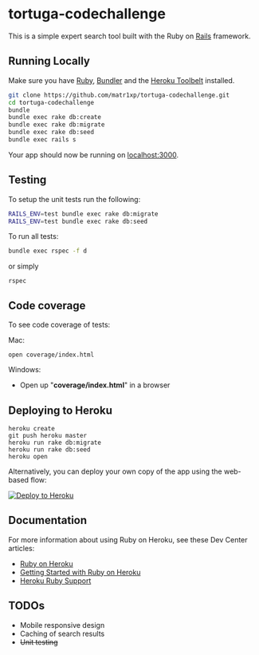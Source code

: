 # tortuga-codechallenge

This is a simple expert search tool built with the Ruby on [Rails](http://rubyonrails.org) framework.

## Running Locally

Make sure you have [Ruby](https://www.ruby-lang.org), [Bundler](http://bundler.io) and the [Heroku Toolbelt](https://toolbelt.heroku.com/) installed.

```sh
git clone https://github.com/matr1xp/tortuga-codechallenge.git
cd tortuga-codechallenge
bundle
bundle exec rake db:create
bundle exec rake db:migrate
bundle exec rake db:seed
bundle exec rails s
```

Your app should now be running on [localhost:3000](http://localhost:3000/).

## Testing

To setup the unit tests run the following:

```sh
RAILS_ENV=test bundle exec rake db:migrate
RAILS_ENV=test bundle exec rake db:seed
```

To run all tests:

```sh
bundle exec rspec -f d
```

or simply

```
rspec
```

## Code coverage

To see code coverage of tests:

Mac:

```
open coverage/index.html
```
Windows:

* Open up "**coverage/index.html**" in a browser

## Deploying to Heroku

```
heroku create
git push heroku master
heroku run rake db:migrate
heroku run rake db:seed
heroku open
```

Alternatively, you can deploy your own copy of the app using the web-based flow:

[![Deploy to Heroku](https://www.herokucdn.com/deploy/button.png)](https://heroku.com/deploy)

## Documentation

For more information about using Ruby on Heroku, see these Dev Center articles:

- [Ruby on Heroku](https://devcenter.heroku.com/categories/ruby)
- [Getting Started with Ruby on Heroku](https://devcenter.heroku.com/articles/getting-started-with-ruby)
- [Heroku Ruby Support](https://devcenter.heroku.com/articles/ruby-support)

## TODOs

- Mobile responsive design
- Caching of search results
- ~~Unit testing~~
